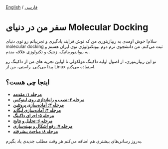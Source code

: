 [English](README.md) / [فارسی](README-FA.md)

# سفر من در دنیای Molecular Docking

سلام! خوش اومدی به ریپازیتوری من که توش فرایند یادگیری و تجربیاتم رو توی دنیای molecular docking ثبت می‌کنم. من دانشجوی ترم دوم بیوتکنولوژی توی ایران هستم و به بیوانفورماتیک، ژنتیک و تکنولوژی علاقه مندم.

تو این ریپازیتوری، از اصول اولیه داکینگ مولکولی تا اولین تجریه های من از داکینگ رو پیدا می‌کنی.
راستی، من از Linux استفاده می‌کنم.

## اینجا چی هست؟
- **[مرحله ۱: مقدمه](docs/intro-fa.md)**
- **[مرحله ۲: نصب و راه‌اندازی روی لینوکس](docs/installation-fa.md)**
- **[مرحله ۳: آماده‌سازی پروتئین](docs/protein-preparation-fa.md)**
- **[مرحله ۴: آماده‌سازی لیگاند](docs/ligand-preparation-fa.md)**
- **[مرحله ۵: اجرای داکینگ](docs/docking-execution-fa.md)**
- **[مرحله ۶: تحلیل و نتایج](docs/analysis-fa.md)**
- **[مرحله ۷: رفع اشکال و بهینه‌سازی](docs/troubleshooting-fa.md)**
- **[مرحله ۸: مباحث پیشرفته](docs/advanced-fa.md)**

 به‌روز رسانی‌های بیشتری هم اضافه می‌کنم هر وقت مطلب جدیدی یاد بگیرم.

